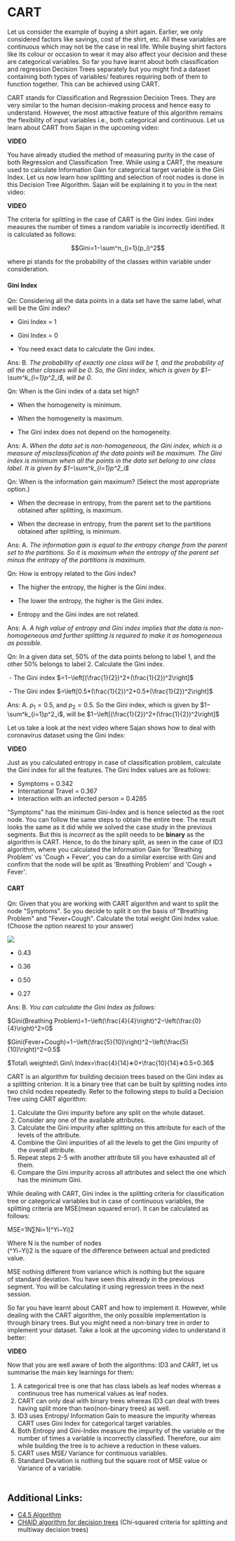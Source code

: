 # CART

Let us consider the example of buying a shirt again. Earlier, we only considered factors like savings, cost of the shirt, etc. All these variables are continuous which may not be the case in real life. While buying shirt factors like its colour or occasion to wear it may also affect your decision and these are categorical variables. So far you have learnt about both classification and regression Decision Trees separately but you might find a dataset containing both types of variables/ features requiring both of them to function together. This can be achieved using CART. 

CART stands for Classification and Regression Decision Trees. They are very similar to the human decision-making process and hence easy to understand. However, the most attractive feature of this algorithm remains the flexibility of input variables i.e., both categorical and continuous. Let us learn about CART from Sajan in the upcoming video:

**VIDEO**

You have already studied the method of measuring purity in the case of both Regression and Classification Tree. While using a CART, the measure used to calculate Information Gain for categorical target variable is the Gini Index. Let us now learn how splitting and selection of root nodes is done in this Decision Tree Algorithm. Sajan will be explaining it to you in the next video:

**VIDEO**

The criteria for splitting in the case of CART is the Gini index. Gini index measures the number of times a random variable is incorrectly identified. It is calculated as follows:

$$Gini=1−\sum^n_{i=1}(p_i)^2$$

where pi stands for the probability of the classes within variable under consideration.

#### Gini Index

Qn: Considering all the data points in a data set have the same label, what will be the Gini index?

- Gini Index = 1

- Gini Index = 0

- You need exact data to calculate the Gini index.

Ans: B. *The probability of exactly one class will be 1, and the probability of all the other classes will be 0. So, the Gini index, which is given by $1−\sum^k_{i=1}p^2_i$, will be 0.*

Qn: When is the Gini index of a data set high?

- When the homogeneity is minimum.

- When the homogeneity is maximum.

- The Gini index does not depend on the homogeneity.

Ans: A. *When the data set is non-homogeneous, the Gini index, which is a measure of misclassification of the data points will be maximum. The Gini index is minimum when all the points in the data set belong to one class label. It is given by $1−\sum^k_{i=1}p^2_i$*

Qn: When is the information gain maximum? (Select the most appropriate option.)

- When the decrease in entropy, from the parent set to the partitions obtained after splitting, is maximum.

- When the decrease in entropy, from the parent set to the partitions obtained after splitting, is minimum.

Ans: A. *The information gain is equal to the entropy change from the parent set to the partitions. So it is maximum when the entropy of the parent set minus the entropy of the partitions is maximum.*

Qn: How is entropy related to the Gini index?

- The higher the entropy, the higher is the Gini index.

- The lower the entropy, the higher is the Gini index.

- Entropy and the Gini index are not related.

Ans: A. *A high value of entropy and Gini index implies that the data is non-homogeneous and further splitting is required to make it as homogeneous as possible.*

Qn: In a given data set, 50% of the data points belong to label 1, and the other 50% belongs to label 2. Calculate the Gini index.

 - The Gini index $=1−\left[(\frac{1}{2})^2+(\frac{1}{2})^2\right]$

 - The Gini index $=\left[0.5*(\frac{1}{2})^2+0.5*(\frac{1}{2})^2\right]$

Ans: A. $p_1 = 0.5$, and $p_2= 0.5$. So the Gini index, which is given by $1−\sum^k_{i=1}p^2_i$, will be $1−\left[(\frac{1}{2})^2+(\frac{1}{2})^2\right]$

Let us take a look at the next video where Sajan shows how to deal with coronavirus dataset using the Gini index:

**VIDEO**

Just as you calculated entropy in case of classification problem, calculate the Gini index for all the features. The Gini Index values are as follows:

-   Symptoms = 0.342
-   International Travel = 0.367
-   Interaction with an infected person = 0.4285

“Symptoms” has the minimum Gini-Index and is hence selected as the root node. You can follow the same steps to obtain the entire tree. The result looks the same as it did while we solved the case study in the previous segments. But this is _incorrect_ as the split needs to be **binary** as the algorithm is CART. Hence, to do the binary split, as seen in the case of ID3 algorithm, where you calculated the Information Gain for 'Breathing Problem' vs 'Cough + Fever', you can do a similar exercise with Gini and confirm that the node will be split as 'Breathing Problem' and 'Cough + Fever'.

#### CART

Qn: Given that you are working with CART algorithm and want to split the node "Symptoms". So you decide to split it on the basis of "Breathing Problem" and "Fever+Cough". Calculate the total weight Gini Index value. (Choose the option nearest to your answer)

![](https://images.upgrad.com/f99deda8-0961-4101-b033-d4e26a6eaed1-table.png)

- 0.43

- 0.36

- 0.50

- 0.27

Ans: B. *You can calculate the Gini Index as follows:*

$Gini(Breathing Problem)=1−\left(\frac{4}{4}\right)^2−\left(\frac{0}{4}\right)^2=0$

$Gini(Fever+Cough)=1−\left(\frac{5}{10}\right)^2−\left(\frac{5}{10}\right)^2=0.5$

$Total\ weighted\ Gini\ Index=\frac{4}{14}∗0+\frac{10}{14}∗0.5=0.36$

CART is an algorithm for building decision trees based on the Gini index as a splitting criterion. It is a binary tree that can be built by splitting nodes into two child nodes repeatedly. Refer to the following steps to build a Decision Tree using CART algorithm:

1.  Calculate the Gini impurity before any split on the whole dataset.
2.  Consider any one of the available attributes.
3.  Calculate the Gini impurity after splitting on this attribute for each of the levels of the attribute.
4.  Combine the Gini impurities of all the levels to get the Gini impurity of the overall attribute.
5.  Repeat steps 2-5 with another attribute till you have exhausted all of them.
6.  Compare the Gini impurity across all attributes and select the one which has the minimum Gini.

While dealing with CART, Gini index is the splitting criteria for classification tree or categorical variables but in case of continuous variables, the splitting criteria are MSE(mean squared error). It can be calculated as follows:

MSE=1N∑Ni=1(^Yi−Yi)2

Where N is the number of nodes  
(^Yi−Yi)2 is the square of the difference between actual and predicted value.

MSE nothing different from variance which is nothing but the square of standard deviation. You have seen this already in the previous segment. You will be calculating it using regression trees in the next session.

So far you have learnt about CART and how to implement it. However, while dealing with the CART algorithm, the only possible implementation is through binary trees. But you might need a non-binary tree in order to implement your dataset. Take a look at the upcoming video to understand it better: 

**VIDEO**

Now that you are well aware of both the algorithms: ID3 and CART, let us summarise the main key learnings for them:

1.  A categorical tree is one that has class labels as leaf nodes whereas a continuous tree has numerical values as leaf nodes.
2.  CART can only deal with binary trees whereas ID3 can deal with trees having split more than two(non-binary trees) as well.
3.  ID3 uses Entropy/ Information Gain to measure the impurity whereas CART uses Gini Index for categorical target variables.
4.  Both Entropy and Gini-Index measure the impurity of the variable or the number of times a variable is incorrectly classified. Therefore, our aim while building the tree is to achieve a reduction in these values.
5.  CART uses MSE/ Variance for continuous variables.
6.  Standard Deviation is nothing but the square root of MSE value or Variance of a variable.  
     

## Additional Links:

-   [C4.5 Algorithm](https://cis.temple.edu/~giorgio/cis587/readings/id3-c45.html)
-   [CHAID algorithm for decision trees](https://www.listendata.com/2015/03/difference-between-chaid-and-cart.html) (Chi-squared criteria for splitting and multiway decision trees)